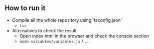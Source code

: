 ## How to run it

* Compile all the whole repository using 'tsconfig.json' 
  * `tsc ` 
* Alternatives to check the result
  * Open index.html in the browser and check the console section
  * `node variables/variables.js` / `...`